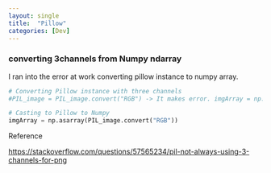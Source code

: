 ```yaml
---
layout: single
title:  "Pillow"
categories: [Dev]
---
```




### converting 3channels from Numpy ndarray

I ran into the error at work converting pillow instance to numpy array.

```python
# Converting Pillow instance with three channels
#PIL_image = PIL_image.convert("RGB") -> It makes error. imgArray = np.asarray(PIL_image.convert("RGB")) doesn't make error.

# Casting to Pillow to Numpy
imgArray = np.asarray(PIL_image.convert("RGB"))
```

Reference 

https://stackoverflow.com/questions/57565234/pil-not-always-using-3-channels-for-png

